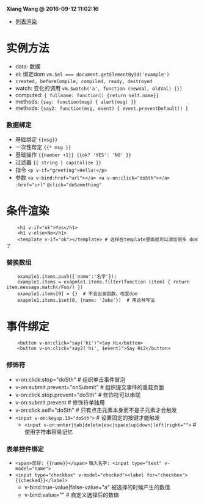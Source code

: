 **Xiang Wang @ 2016-09-12 11:02:16**
* <a href="#v-for">列表渲染</a>

# 实例方法
* data: 数据
* el: 绑定dom   `vm.$el === document.getElementById('example')`
* `created, beforeCompile, compiled, ready, destroyed`
* watch: 变化的调用 `vm.$watch('a', function (newVal, oldVal) {})`
* computed: `{ fullname: function() {return self.name}}`
* methods: `{say: function(msg) { alert(msg) }}`
* methods: `{say2: function(msg, event) { event.preventDefault() }`

### 数据绑定
* 基础绑定 `{{msg}}`
* 一次性帮定 `{{* msg }}`
* 基础操作 `{{number +1}} {{ok? 'YES': 'NO' }}`
* 过滤器 `{{ string | capitalize }}`
* 指令 `<p v-if="greeting">Hello!</p>`
* 参数 `<a v-bind:href="url"></a> <a v-on:click="doSth"></a>` `:href="url"` `@click="doSomething"`

# 条件渲染
```
    <h1 v-if="ok">Yes</h1>
    <h1 v-else>No</h1>
    <template v-if="ok"></template> # 这样在template里面就可以添加很多 dom 了  
```

### 替换数组
```
    example1.items.push({'name':'名字'});
    example1.items = exapmle1.items.filter(function (item) { return item.message.match(/Foo/) })
    example1.items[0] = {}  # 不会出发函数，改变dom
    exapmle1.items.$set(0, {name: 'Jake'})  # 用这种写法
```

# 事件绑定
```
    <button v-on:click="say('hi')">Say Hi</button>
    <button v-on:click="say2('hi', $event)">Say Hi2</button>
```

### 修饰符
* v-on:click:stop="doSth"  # 组织单击事件冒泡
* v-on:submit.prevent="onSubmit"  # 组织提交事件的重载页面
* v-on:click.stop.prevent="doSth"  # 修饰符可以串联
* v-on:submit.prevent  # 修饰符单独用
* v-on:click.self="doSth"  # 只有点击元素本身而不是子元素才会触发
* `<input v-on:keyup.13="doSth">`  # 设置固定的按键才能触发
    * `<input v-on:enter|tab|delete|esc|space|up|down|left|right="">`  # 使用字符串容易记忆

### 表单控件绑定
* `<span>您好: {{name}}</span>` `输入名字: <input type="text" v-model="name">`
* `<input type="checkbox" v-model="checked"><label for="checkbox">{{checked}}</label>`
    * v-bind:true-value|false-value="a" 被选择的时候产生的数值
    * v-bind:value=""  # 自定义选择后的数值
